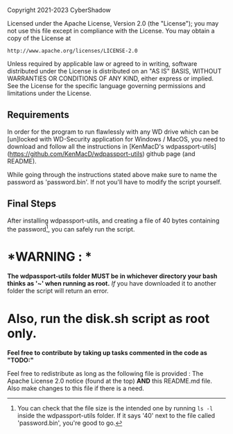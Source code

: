 Copyright 2021-2023 CyberShadow

Licensed under the Apache License, Version 2.0 (the "License");
you may not use this file except in compliance with the License.
You may obtain a copy of the License at

    http://www.apache.org/licenses/LICENSE-2.0

Unless required by applicable law or agreed to in writing, software
distributed under the License is distributed on an "AS IS" BASIS,
WITHOUT WARRANTIES OR CONDITIONS OF ANY KIND, either express or implied.
See the License for the specific language governing permissions and
limitations under the License.

## Requirements
In order for the program to run flawlessly with any WD drive which can be [un]locked with WD-Security application for Windows / MacOS, you need to download and follow all the instructions in [KenMacD's wdpassport-utils] (https://github.com/KenMacD/wdpassport-utils) github page (and README).

While going through the instructions stated above make sure to name the password as 'password.bin'. If not you'll have to modify the script yourself.

## Final Steps
After installing wdpassport-utils, and creating a file of 40 bytes containing the password[^1], you can safely run the script.

# *WARNING : *
**The wdpassport-utils folder MUST be in whichever directory your bash thinks as '~' when running as root.**
*If* you have downloaded it to another folder the script will return an error.


# Also, run the disk.sh script **as root only.**

**Feel free to contribute by taking up tasks commented in the code as "TODO:"**

[^1]: You can check that the file size is the intended one by running `ls -l` inside the wdpassport-utils folder. If it says '40' next to the file called 'password.bin', you're good to go.

Feel free to redistribute as long as the following file is provided : 
The Apache License 2.0 notice (found at the top) **AND** this README.md file.
Also make changes to this file if there is a need.
